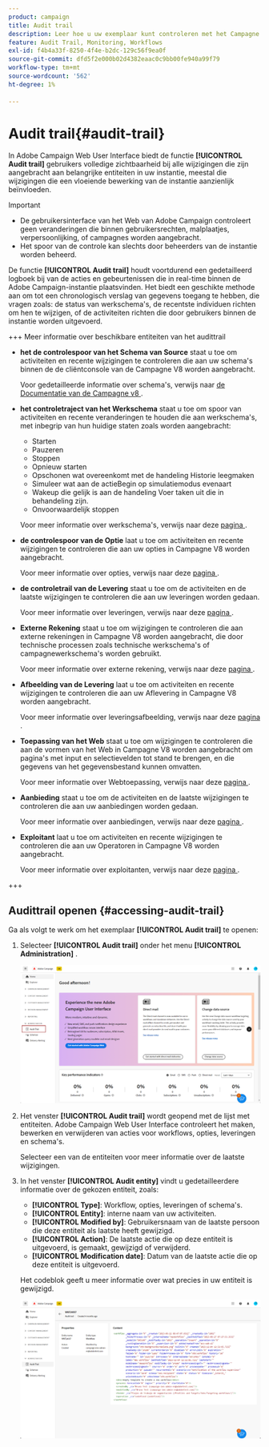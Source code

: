 ```yaml
---
product: campaign
title: Audit trail
description: Leer hoe u uw exemplaar kunt controleren met het Campagne Audit Trail
feature: Audit Trail, Monitoring, Workflows
exl-id: f4b4a33f-8250-4f4e-b2dc-129c56f9ea0f
source-git-commit: dfd5f2e000b02d4382eaac0c9bb00fe940a99f79
workflow-type: tm+mt
source-wordcount: '562'
ht-degree: 1%

---
```


# Audit trail{#audit-trail}

In Adobe Campaign Web User Interface biedt de functie **[!UICONTROL Audit trail]** gebruikers volledige zichtbaarheid bij alle wijzigingen die zijn aangebracht aan belangrijke entiteiten in uw instantie, meestal die wijzigingen die een vloeiende bewerking van de instantie aanzienlijk beïnvloeden.

>[!IMPORTANT]
>
>* De gebruikersinterface van het Web van Adobe Campaign controleert geen veranderingen die binnen gebruikersrechten, malplaatjes, verpersoonlijking, of campagnes worden aangebracht.
>* Het spoor van de controle kan slechts door beheerders van de instantie worden beheerd.

De functie **[!UICONTROL Audit trail]** houdt voortdurend een gedetailleerd logboek bij van de acties en gebeurtenissen die in real-time binnen de Adobe Campaign-instantie plaatsvinden. Het biedt een geschikte methode aan om tot een chronologisch verslag van gegevens toegang te hebben, die vragen zoals: de status van werkschema&#39;s, de recentste individuen richten om hen te wijzigen, of de activiteiten richten die door gebruikers binnen de instantie worden uitgevoerd.

+++ Meer informatie over beschikbare entiteiten van het audittrail

* **het de controlespoor van het Schema van Source** staat u toe om activiteiten en recente wijzigingen te controleren die aan uw schema&#39;s binnen de de cliëntconsole van de Campagne V8 worden aangebracht.

  Voor gedetailleerde informatie over schema&#39;s, verwijs naar [ de Documentatie van de Campagne v8 ](https://experienceleague.adobe.com/en/docs/campaign/campaign-v8/developer/shemas-forms/schemas).

* **het controletraject van het Werkschema** staat u toe om spoor van activiteiten en recente veranderingen te houden die aan werkschema&#39;s, met inbegrip van hun huidige staten zoals worden aangebracht:

   * Starten
   * Pauzeren
   * Stoppen
   * Opnieuw starten
   * Opschonen wat overeenkomt met de handeling Historie leegmaken
   * Simuleer wat aan de actieBegin op simulatiemodus evenaart
   * Wakeup die gelijk is aan de handeling Voer taken uit die in behandeling zijn.
   * Onvoorwaardelijk stoppen

  Voor meer informatie over werkschema&#39;s, verwijs naar deze [ pagina ](../workflows/gs-workflows.md).

* **de controlespoor van de Optie** laat u toe om activiteiten en recente wijzigingen te controleren die aan uw opties in Campagne V8 worden aangebracht.

  Voor meer informatie over opties, verwijs naar deze [ pagina ](https://experienceleague.adobe.com/en/docs/campaign-classic/using/installing-campaign-classic/appendices/configuring-campaign-options).

* **de controletrail van de Levering** staat u toe om de activiteiten en de laatste wijzigingen te controleren die aan uw leveringen worden gedaan.

  Voor meer informatie over leveringen, verwijs naar deze [ pagina ](../msg/gs-deliveries.md).

* **Externe Rekening** staat u toe om wijzigingen te controleren die aan externe rekeningen in Campagne V8 worden aangebracht, die door technische processen zoals technische werkschema&#39;s of campagnewerkschema&#39;s worden gebruikt.

  Voor meer informatie over externe rekening, verwijs naar deze [ pagina ](https://experienceleague.adobe.com/en/docs/campaign/campaign-v8/config/configuration/external-accounts).

* **Afbeelding van de Levering** laat u toe om activiteiten en recente wijzigingen te controleren die aan uw Aflevering in Campagne V8 worden aangebracht.

  Voor meer informatie over leveringsafbeelding, verwijs naar deze [ pagina ](https://experienceleague.adobe.com/en/docs/campaign/campaign-v8/audience/add-profiles/target-mappings).

* **Toepassing van het Web** staat u toe om wijzigingen te controleren die aan de vormen van het Web in Campagne V8 worden aangebracht om pagina&#39;s met input en selectievelden tot stand te brengen, en die gegevens van het gegevensbestand kunnen omvatten.

  Voor meer informatie over Webtoepassing, verwijs naar deze [ pagina ](https://experienceleague.adobe.com/en/docs/campaign/campaign-v8/content/webapps).

* **Aanbieding** staat u toe om de activiteiten en de laatste wijzigingen te controleren die aan uw aanbiedingen worden gedaan.

  Voor meer informatie over aanbiedingen, verwijs naar deze [ pagina ](../msg/offers.md).

* **Exploitant** laat u toe om activiteiten en recente wijzigingen te controleren die aan uw Operatoren in Campagne V8 worden aangebracht.

  Voor meer informatie over exploitanten, verwijs naar deze [ pagina ](https://experienceleague.adobe.com/en/docs/campaign/campaign-v8/offers/interaction-settings/interaction-operators).

+++

## Audittrail openen {#accessing-audit-trail}

Ga als volgt te werk om het exemplaar **[!UICONTROL Audit trail]** te openen:

1. Selecteer **[!UICONTROL Audit trail]** onder het menu **[!UICONTROL Administration]** .

   ![](assets/audit-trail-1.png)

1. Het venster **[!UICONTROL Audit trail]** wordt geopend met de lijst met entiteiten. Adobe Campaign Web User Interface controleert het maken, bewerken en verwijderen van acties voor workflows, opties, leveringen en schema&#39;s.

   Selecteer een van de entiteiten voor meer informatie over de laatste wijzigingen.

1. In het venster **[!UICONTROL Audit entity]** vindt u gedetailleerdere informatie over de gekozen entiteit, zoals:

   * **[!UICONTROL Type]**: Workflow, opties, leveringen of schema&#39;s.
   * **[!UICONTROL Entity]**: interne naam van uw activiteiten.
   * **[!UICONTROL Modified by]**: Gebruikersnaam van de laatste persoon die deze entiteit als laatste heeft gewijzigd.
   * **[!UICONTROL Action]**: De laatste actie die op deze entiteit is uitgevoerd, is gemaakt, gewijzigd of verwijderd.
   * **[!UICONTROL Modification date]**: Datum van de laatste actie die op deze entiteit is uitgevoerd.

   Het codeblok geeft u meer informatie over wat precies in uw entiteit is gewijzigd.

   ![](assets/audit-trail-2.png)
